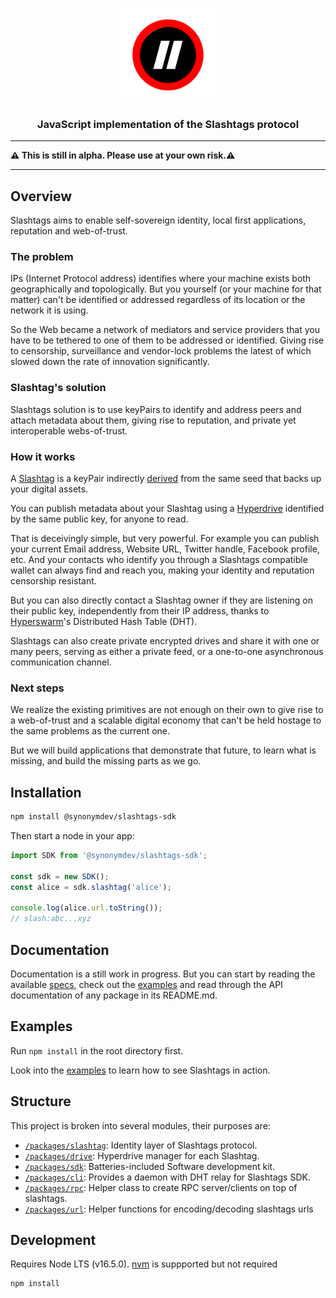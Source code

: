 <p align="center">
  <a href="https://github.com/synonymdev/slashtags" title="Slashtags">
    <img alt="slashtags" src="./docs/_img/slashtags-logo.png" width="150"></img>
  </a>
</p>

<h3 align="center">JavaScript implementation of the Slashtags protocol</h3>

---

**⚠️ This is still in alpha. Please use at your own risk.⚠️**

---

## Overview

Slashtags aims to enable self-sovereign identity, local first applications, reputation and web-of-trust.

### The problem

IPs (Internet Protocol address) identifies where your machine exists both geographically and topologically. But you yourself (or your machine for that matter) can't be identified or addressed regardless of its location or the network it is using.

So the Web became a network of mediators and service providers that you have to be tethered to one of them to be addressed or identified. Giving rise to censorship, surveillance and vendor-lock problems the latest of which slowed down the rate of innovation significantly.

### Slashtag's solution

Slashtags solution is to use keyPairs to identify and address peers and attach metadata about them, giving rise to reputation, and private yet interoperable webs-of-trust.

### How it works

A [Slashtag](./packages/slashtag/README.md) is a keyPair indirectly [derived](./specs/slashtags-key-derivation.md) from the same seed that backs up your digital assets.

You can publish metadata about your Slashtag using a [Hyperdrive](./packages/drive/README.md) identified by the same public key, for anyone to read.

That is deceivingly simple, but very powerful. For example you can publish your current Email address, Website URL, Twitter handle, Facebook profile, etc. And your contacts who identify you through a Slashtags compatible wallet can always find and reach you, making your identity and reputation censorship resistant.

But you can also directly contact a Slashtag owner if they are listening on their public key, independently from their IP address, thanks to [Hyperswarm](https://github.com/hyperswarm/hyperswarm)'s Distributed Hash Table (DHT).

Slashtags can also create private encrypted drives and share it with one or many peers, serving as either a private feed, or a one-to-one asynchronous communication channel.

### Next steps

We realize the existing primitives are not enough on their own to give rise to a web-of-trust and a scalable digital economy that can't be held hostage to the same problems as the current one.

But we will build applications that demonstrate that future, to learn what is missing, and build the missing parts as we go.

## Installation

```bash
npm install @synonymdev/slashtags-sdk
```

Then start a node in your app:

```javascript
import SDK from '@synonymdev/slashtags-sdk';

const sdk = new SDK();
const alice = sdk.slashtag('alice');

console.log(alice.url.toString());
// slash:abc...xyz
```

## Documentation

Documentation is a still work in progress. But you can start by reading the available [specs](./specs/), check out the [examples](./examples/) and read through the API documentation of any package in its README.md.

## Examples

Run `npm install` in the root directory first.

Look into the [examples](./examples/) to learn how to see Slashtags in action.

## Structure

This project is broken into several modules, their purposes are:

- [`/packages/slashtag`](./packages/slashtag): Identity layer of Slashtags protocol.
- [`/packages/drive`](./packages/drive): Hyperdrive manager for each Slashtag.
- [`/packages/sdk`](./packages/sdk): Batteries-included Software development kit.
- [`/packages/cli`](./packages/cli): Provides a daemon with DHT relay for Slashtags SDK.
- [`/packages/rpc`](./packages/rpc): Helper class to create RPC server/clients on top of slashtags.
- [`/packages/url`](./packages/url): Helper functions for encoding/decoding slashtags urls

## Development

Requires Node LTS (v16.5.0).
[nvm](https://github.com/nvm-sh/nvm#intro) is suppported but not required

```
npm install
```

